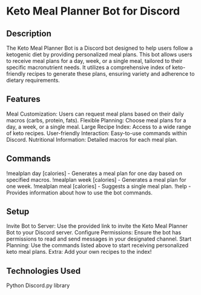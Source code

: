# Keto Meal Planner Bot for Discord
## Description
The Keto Meal Planner Bot is a Discord bot designed to help users follow a ketogenic diet by providing personalized meal plans. This bot allows users to receive meal plans for a day, week, or a single meal, tailored to their specific macronutrient needs. It utilizes a comprehensive index of keto-friendly recipes to generate these plans, ensuring variety and adherence to dietary requirements.
## Features
Meal Customization: Users can request meal plans based on their daily macros (carbs, protein, fats).
Flexible Planning: Choose meal plans for a day, a week, or a single meal.
Large Recipe Index: Access to a wide range of keto recipes.
User-friendly Interaction: Easy-to-use commands within Discord.
Nutritional Information: Detailed macros for each meal plan.
## Commands
!mealplan day [calories] - Generates a meal plan for one day based on specified macros.
!mealplan week [calories] - Generates a meal plan for one week.
!mealplan meal [calories] - Suggests a single meal plan.
!help - Provides information about how to use the bot commands.
## Setup
Invite Bot to Server: Use the provided link to invite the Keto Meal Planner Bot to your Discord server.
Configure Permissions: Ensure the bot has permissions to read and send messages in your designated channel.
Start Planning: Use the commands listed above to start receiving personalized keto meal plans.
Extra: Add your own recipes to the index!
## Technologies Used
Python
Discord.py library
